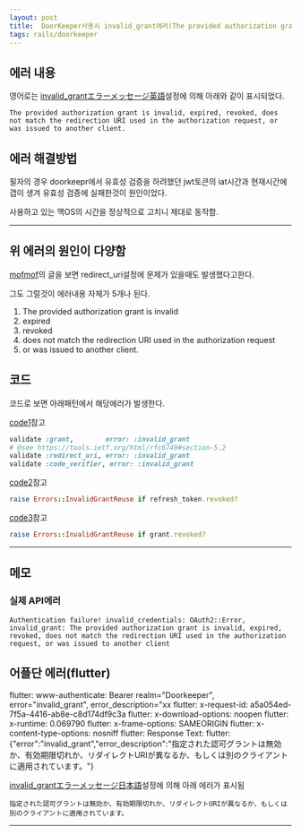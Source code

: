 ```yaml
---
layout: post
title:  DoorKeeper사용시 invalid_grant에러(The provided authorization grant is invalid, expired, revoked, does not match the redirection URI used in the authorization request, or was issued to another client)
tags: rails/doorkeeper
---
```


## 에러 내용

영어로는 [invalid_grantエラーメッセージ英語]설정에 의해 아래와 같이 표시되었다.

```
The provided authorization grant is invalid, expired, revoked, does not match the redirection URI used in the authorization request, or was issued to another client.
```

## 에러 해결방법

필자의 경우 doorkeepr에서 유효성 검증을 하려했던 jwt토큰의 iat시간과 현재시간에 갭이 생겨
유효성 검증에 실패한것이 원인이었다.

사용하고 있는 맥OS의 시간을 정상적으로 고치니 제대로 동작함.


---

## 위 에러의 원인이 다양함

[mofmof]의 글을 보면
redirect_uri설정에 문제가 있을때도 발생했다고한다.

그도 그럴것이 에러내용 자체가 5개나 된다.

1. The provided authorization grant is invalid
2. expired
3. revoked
4. does not match the redirection URI used in the authorization request
5. or was issued to another client.


## 코드


코드로 보면 아래패턴에서  해당에러가 발생한다.


[code1]참고

```ruby
validate :grant,        error: :invalid_grant
# @see https://tools.ietf.org/html/rfc6749#section-5.2
validate :redirect_uri, error: :invalid_grant
validate :code_verifier, error: :invalid_grant
```

[code2]참고

```ruby
raise Errors::InvalidGrantReuse if refresh_token.revoked?
```

[code3]참고

```ruby
raise Errors::InvalidGrantReuse if grant.revoked?
```



---

## 메모



### 실제 API에러



```
Authentication failure! invalid_credentials: OAuth2::Error, invalid_grant: The provided authorization grant is invalid, expired, revoked, does not match the redirection URI used in the authorization request, or was issued to another client
```


## 어플단 에러(flutter)

flutter:  www-authenticate: Bearer realm="Doorkeeper", error="invalid_grant", error_description="xx
flutter:  x-request-id: a5a054ed-7f5a-4416-ab8e-c8d174df9c3a
flutter:  x-download-options: noopen
flutter:  x-runtime: 0.069790
flutter:  x-frame-options: SAMEORIGIN
flutter:  x-content-type-options: nosniff
flutter: Response Text:
flutter: {"error":"invalid_grant","error_description":"指定された認可グラントは無効か、有効期限切れか、リダイレクトURIが異なるか、もしくは別のクライアントに適用されています。"}



[invalid_grantエラーメッセージ日本語]설정에 의해 아래 에러가 표시됨

```
指定された認可グラントは無効か、有効期限切れか、リダイレクトURIが異なるか、もしくは別のクライアントに適用されています。
```

---

[code1]: https://github.com/doorkeeper-gem/doorkeeper/blob/2418589bb3074a6bbcde4369dd18d0de93afcffc/lib/doorkeeper/oauth/authorization_code_request.rb#L8-L11


[code2]: https://github.com/doorkeeper-gem/doorkeeper/blob/2418589bb3074a6bbcde4369dd18d0de93afcffc/lib/doorkeeper/oauth/refresh_token_request.rb#L35

[code3]: https://github.com/doorkeeper-gem/doorkeeper/blob/2418589bb3074a6bbcde4369dd18d0de93afcffc/lib/doorkeeper/oauth/authorization_code_request.rb#L30


[mofmof]: https://tech.mof-mof.co.jp/blog/rails5-devise-doorkeeper/

[invalid_grantエラーメッセージ英語]: https://github.com/doorkeeper-gem/doorkeeper-i18n/blob/master/rails/locales/en.yml#L114

[invalid_grantエラーメッセージ日本語]: https://github.com/doorkeeper-gem/doorkeeper-i18n/blob/master/rails/locales/ja.yml#L114